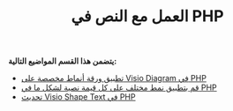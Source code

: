 ﻿---
title: العمل مع النص في PHP
type: docs
weight: 120
url: /ar/java/working-with-text-in-php/
---
**يتضمن هذا القسم المواضيع التالية:**

- [تطبيق ورقة أنماط مخصصة على Visio Diagram في PHP](/diagram/ar/java/apply-custom-style-sheet-to-a-visio-diagram-in-php/)
- [قم بتطبيق نمط مختلف على كل قيمة نصية لشكل ما في PHP](/diagram/ar/java/apply-different-style-on-the-each-text-value-of-a-shape-in-php/)
- [تحديث Visio Shape Text في PHP](/diagram/ar/java/update-visio-shape-text-in-php/)
